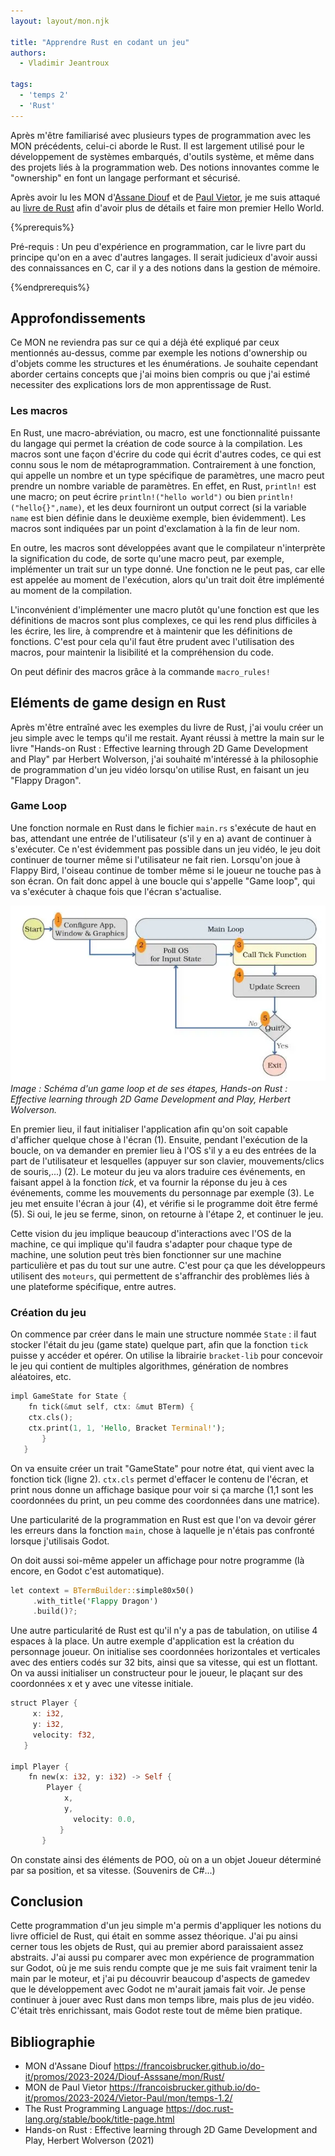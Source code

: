 ```yaml
---
layout: layout/mon.njk

title: "Apprendre Rust en codant un jeu"
authors:
  - Vladimir Jeantroux

tags:
  - 'temps 2'
  - 'Rust'
---
```


Après m'être familiarisé avec plusieurs types de programmation avec les MON précédents, celui-ci aborde le Rust. Il est largement utilisé pour le développement de systèmes embarqués, d'outils système, et même dans des projets liés à la programmation web. Des notions innovantes comme le "ownership" en font un langage performant et sécurisé. 

Après avoir lu les MON d'[Assane Diouf](https://francoisbrucker.github.io/do-it/promos/2023-2024/Diouf-Asssane/mon/Rust/) et de [Paul Vietor](https://francoisbrucker.github.io/do-it/promos/2023-2024/Vietor-Paul/mon/temps-1.2/), je me suis attaqué au [livre de Rust](https://doc.rust-lang.org/stable/book/title-page.html) afin d'avoir plus de détails et faire mon premier Hello World.

{%prerequis%}
 
 Pré-requis : 
 Un peu d'expérience en programmation, car le livre part du principe qu'on en a avec d'autres langages. Il serait judicieux d'avoir aussi des connaissances en C, car il y a des notions dans la gestion de mémoire.

{%endprerequis%}

## Approfondissements 

Ce MON ne reviendra pas sur ce qui a déjà été expliqué par ceux mentionnés au-dessus, comme par exemple les notions d'ownership ou d'objets comme les structures et les énumérations. Je souhaite cependant aborder certains concepts que j'ai moins bien compris ou que j'ai estimé necessiter des explications lors de mon apprentissage de Rust. 

### Les macros

En Rust, une macro-abréviation, ou macro, est une fonctionnalité puissante du langage qui permet la création de code source à la compilation. Les macros sont une façon d'écrire du code qui écrit d'autres codes, ce qui est connu sous le nom de métaprogrammation. Contrairement à une fonction, qui appelle un nombre et un type spécifique de paramètres, une macro peut prendre un nombre variable de paramètres. En effet, en Rust, `println!` est une macro; on peut écrire `println!("hello world")` ou bien `println!("hello{}",name)`, et les deux fourniront un output correct (si la variable `name` est bien définie dans le deuxième exemple, bien évidemment). Les macros sont indiquées par un point d'exclamation à la fin de leur nom. 

En outre, les macros sont développées avant que le compilateur n'interprète la signification du code, de sorte qu'une macro peut, par exemple, implémenter un trait sur un type donné. Une fonction ne le peut pas, car elle est appelée au moment de l'exécution, alors qu'un trait doit être implémenté au moment de la compilation.

L'inconvénient d'implémenter une macro plutôt qu'une fonction est que les définitions de macros sont plus complexes, ce qui les rend plus difficiles à les écrire, les lire, à comprendre et à maintenir que les définitions de fonctions. C'est pour cela qu'il faut être prudent avec l'utilisation des macros, pour maintenir la lisibilité et la compréhension du code. 

On peut définir des macros grâce à la commande `macro_rules!`

## Eléments de game design en Rust

Après m'être entraîné avec les exemples du livre de Rust, j'ai voulu créer un jeu simple avec le temps qu'il me restait. Ayant réussi à mettre la main sur le livre "Hands-on Rust : Effective learning through 2D Game Development and Play" par Herbert Wolverson, j'ai souhaité m'intéressé à la philosophie de programmation d'un jeu vidéo lorsqu'on utilise Rust, en faisant un jeu "Flappy Dragon". 

### Game Loop

Une fonction normale en Rust dans le fichier `main.rs` s'exécute de haut en bas, attendant une entrée de l'utilisateur (s'il y en a) avant de continuer à s'exécuter. Ce n'est évidemment pas possible dans un jeu vidéo, le jeu doit continuer de tourner même si l'utilisateur ne fait rien. Lorsqu'on joue à Flappy Bird, l'oiseau continue de tomber même si le joueur ne touche pas à son écran. On fait donc appel à une boucle qui s'appelle "Game loop", qui va s'exécuter à chaque fois que l'écran s'actualise. 

![Schéma d'un Game Loop](gameloop.webp)
*Image : Schéma d'un game loop et de ses étapes, Hands-on Rust : Effective learning through 2D Game Development and Play, Herbert Wolverson.*

En premier lieu, il faut initialiser l'application afin qu'on soit capable d'afficher quelque chose à l'écran (1). Ensuite, pendant l'exécution de la boucle, on va demander en premier lieu à l'OS s'il y a eu des entrées de la part de l'utilisateur et lesquelles (appuyer sur son clavier, mouvements/clics de souris,...) (2). Le moteur du jeu va alors traduire ces événements, en faisant appel à la fonction *tick*, et va fournir la réponse du jeu à ces événements, comme les mouvements du personnage par exemple (3). Le jeu met ensuite l'écran à jour (4), et vérifie si le programme doit être fermé (5). Si oui, le jeu se ferme, sinon, on retourne à l'étape 2, et continuer le jeu. 

Cette vision du jeu implique beaucoup d'interactions avec l'OS de la machine, ce qui implique qu'il faudra s'adapter pour chaque type de machine, une solution peut très bien fonctionner sur une machine particulière et pas du tout sur une autre. C'est pour ça que les développeurs utilisent des `moteurs`, qui permettent de s'affranchir des problèmes liés à une plateforme spécifique, entre autres. 

### Création du jeu

On commence par créer dans le main une structure nommée `State` : il faut stocker l'était du jeu (game state) quelque part, afin que la fonction `tick` puisse y accéder et opérer. On utilise la librairie `bracket-lib` pour concevoir le jeu qui contient de multiples algorithmes, génération de nombres aléatoires, etc. 

```rust
impl​ GameState ​for​ State {
​​​    ​fn​ ​tick​(&​mut​ ​self​, ctx: &​mut​ BTerm) { 
​​​    ctx​.cls​(); 
​​​	   ctx​.print​(1, 1, ​'Hello, Bracket Terminal!'​); 
​ 	    }
​ 	}
```

On va ensuite créer un trait "GameState" pour notre état, qui vient avec la fonction tick (ligne 2). `ctx.cls` permet d'effacer le contenu de l'écran, et print nous donne un affichage basique pour voir si ça marche (1,1 sont les coordonnées du print, un peu comme des coordonnées dans une matrice).

Une particularité de la programmation en Rust est que l'on va devoir gérer les erreurs dans la fonction `main`, chose à laquelle je n'étais pas confronté lorsque j'utilisais Godot. 

On doit aussi soi-même appeler un affichage pour notre programme (là encore, en Godot c'est automatique).

```rust
​let​ context = ​BTermBuilder​::​simple80x50​() 
​​​	    ​.with_title​(​'Flappy Dragon'​) 
​​​	    ​.build​()?; 
```

Une autre particularité de Rust est qu'il n'y a pas de tabulation, on utilise 4 espaces à la place. 
Un autre exemple d'application est la création du personnage joueur. On initialise ses coordonnées horizontales et verticales avec des entiers codés sur 32 bits, ainsi que sa vitesse, qui est un flottant. On va aussi initialiser un constructeur pour le joueur, le plaçant sur des coordonnées x et y avec une vitesse initiale.

```rust
​struct​ Player {
​​​	    x: i32, 
​​​	    y: i32, 
​​​	    velocity: f32, 
​ 	}

​impl​ Player {
    ​fn​ ​new​(x: i32, y: i32) ​->​ Self {
​ 	     Player {
​ 	         x,
​ 	         y,
​​ ​	         velocity: 0.0,
​ 	        }
​ 	    }
```

On constate ainsi des éléments de POO, où on a un objet Joueur déterminé par sa position, et sa vitesse. (Souvenirs de C#...)

## Conclusion 

Cette programmation d'un jeu simple m'a permis d'appliquer les notions du livre officiel de Rust, qui était en somme assez théorique. J'ai pu ainsi cerner tous les objets de Rust, qui au premier abord paraissaient assez abstraits. J'ai aussi pu comparer avec mon expérience de programmation sur Godot, où je me suis rendu compte que je me suis fait vraiment tenir la main par le moteur, et j'ai pu découvrir beaucoup d'aspects de gamedev que le développement avec Godot ne m'aurait jamais fait voir. Je pense continuer à jouer avec Rust dans mon temps libre, mais plus de jeu vidéo. C'était très enrichissant, mais Godot reste tout de même bien pratique. 

## Bibliographie 

- MON d'Assane Diouf https://francoisbrucker.github.io/do-it/promos/2023-2024/Diouf-Asssane/mon/Rust/ 
- MON de Paul Vietor https://francoisbrucker.github.io/do-it/promos/2023-2024/Vietor-Paul/mon/temps-1.2/
- The Rust Programming Language https://doc.rust-lang.org/stable/book/title-page.html 
- Hands-on Rust : Effective learning through 2D Game Development and Play, Herbert Wolverson (2021)
